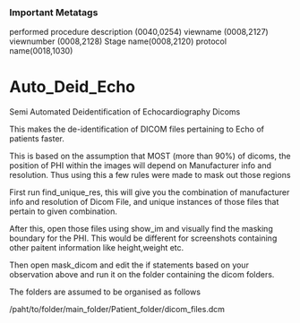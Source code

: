 ### Important Metatags 
performed procedure description (0040,0254)
viewname (0008,2127)
viewnumber (0008,2128)
Stage name(0008,2120)
protocol name(0018,1030)

# Auto_Deid_Echo
Semi Automated Deidentification of Echocardiography Dicoms

This makes the de-identification of DICOM files pertaining to Echo of patients
faster.

This is based on the assumption that MOST (more than 90%) of dicoms, the position
of PHI within the images will depend on Manufacturer info and resolution.
Thus using this a few rules were made to mask out those regions

First run find_unique_res, this will give you the combination of 
manufacturer info and resolution of Dicom File, and unique instances of 
those files that pertain to given combination.

After this, open those files using show_im and visually find the masking 
boundary for the PHI. This would be different for screenshots containing
other paitent information like height,weight etc.

Then open mask_dicom and edit the if statements based on your observation above
and run it on the folder containing the dicom folders.

The folders are assumed to be organised as follows

/paht/to/folder/main_folder/Patient_folder/dicom_files.dcm
